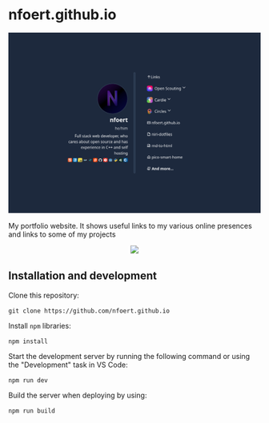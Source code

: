 # nfoert.github.io

![image](repo/images/image.png)

My portfolio website. It shows useful links to my various online presences and links to some of my projects

<p align="center">
  <a href="https://skillicons.dev">
    <img src="https://skillicons.dev/icons?i=html,css,js,tailwind,github,svelte" />
  </a>
</p>

## Installation and development
Clone this repository:
```
git clone https://github.com/nfoert.github.io
```

Install `npm` libraries:
```
npm install
```

Start the development server by running the following command or using the "Development" task in VS Code:
```
npm run dev
```

Build the server when deploying by using:
```
npm run build
```